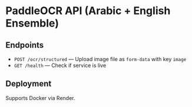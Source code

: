 
# PaddleOCR API (Arabic + English Ensemble)

## Endpoints
- `POST /ocr/structured` — Upload image file as `form-data` with key `image`
- `GET /health` — Check if service is live

## Deployment
Supports Docker via Render.
